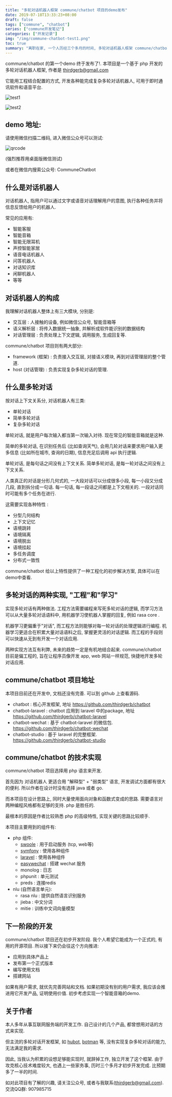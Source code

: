 ```yaml
---
title: "多轮对话机器人框架 commune/chatbot 项目的demo发布"
date: 2019-07-18T13:33:23+08:00
draft: false
tags: ["commune", "chatbot"]
series: ["commune开发笔记"]
categories: ["开发记录"]
img: "/img/commune-chatbot-test1.png"
toc: true
summary: "离职在家, 一个人历经三个多月的时间, 多轮对话机器人框架 commune/chatbot 项目终于完成初步开发. 第一个 demo 终于发布到微信公众号了!"
---
```


commune/chatbot 的第一个demo 终于发布了!. 本项目是一个基于 php 开发的多轮对话机器人框架, 作者是 thirdgerb@gmail.com


它能用工程结合配置的方式, 开发各种能完成复杂多轮对话机器人, 可用于即时通讯软件和语音平台.

![test1](/img/commune-chatbot-test1.png)

![test2](/img/commune-chatbot-test2.png)


## demo 地址:

请使用微信扫描二维码, 进入微信公众号可以测试:

![qrcode](/img/commune-qrcode.bmp)

(强烈推荐用桌面版微信测试)

或者在微信内搜索公众号: CommuneChatbot


## 什么是对话机器人

对话机器人, 指用户可以通过文字或语音对话理解用户的意图, 执行各种任务并将信息反馈给用户的机器人.

常见的应用有:

- 智能客服
- 智能音箱
- 智能无限耳机
- 声控智能家居
- 语音电话机器人
- 问答机器人
- 对话知识库
- 闲聊机器人
- 等等

## 对话机器人的构成

我理解对话机器人整体上有三大模块, 分别是:

- 交互层 : 人接触的设备, 例如微信公众号, 智能音箱等
- 语义解析层 : 将传入数据统一抽象, 并解析成软件能识别的数据结构
- 对话管理层 : 负责处理上下文逻辑, 调用服务, 生成回复等.


commune/chatbot 项目则有两大部分:

- framework (框架) : 负责接入交互层, 对接语义模块, 再到对话管理层的整个管道.
- host (对话管理) : 负责实现复杂多轮对话的管理.


## 什么是多轮对话

按对话上下文关系分, 对话机器人有三类:

- 单轮对话
- 简单多轮对话
- 复杂多轮对话

单轮对话, 就是用户每次输入都当第一次输入对待. 现在常见的智能音箱就是这种.

简单的多轮对话, 在识别任务后 (比如查询天气), 会用几轮对话来要求用户输入更多信息 (比如所在城市, 查询的日期), 信息充足后调用 api 执行逻辑.


单轮对话, 是每句话之间没有上下文关系. 简单多轮对话, 是每一轮对话之间没有上下文关系.

人类真正的对话是分形几何式的, 一大段对话可以分成很多小段, 每一小段又分成几段, 直到拆分成一句话. 每一句话, 每一段话之间都是上下文相关的. 一段对话同时可能有多个任务在进行.


这需要实现各种特性 :

- 分型几何结构
- 上下文记忆
- 语境跳转
- 语境隔离
- 语境脱出
- 语境挂起
- 多任务调度
- 分布式一致性

commune/chatbot 给以上特性提供了一种工程化的初步解决方案, 具体可以在demo中查看.

## 多轮对话的两种实现, "工程"和"学习"

实现多轮对话有两种做法. 工程方法需要编程来写死多轮对话的逻辑, 而学习方法可以从大量多轮对话语料中, 用机器学习使机器人掌握的回复, 例如 rasa core .

机器学习更偏重于"对话", 而工程方法则能够对每一轮对话的处理逻辑进行编程. 机器学习更适合在积累大量对话语料之后, 掌握更灵活的对话逻辑. 而工程的手段则可以快速从无到有开发一个对话应用.

两种实现方法互有利弊, 未来的趋势一定是有机地结合起来. commune/chatbot 目前是偏工程的, 旨在让程序员像开发 app, web 网站一样规范, 快捷地开发多轮对话应用.

## commune/chatbot 项目地址

本项目目前还在开发中, 文档还没有完善. 可以到 github 上查看源码.

- chatbot : 核心开发框架, 地址 https://github.com/thirdgerb/chatbot
- chatbot-laravel : chatbot 应用到 laravel 中的package, 地址 https://github.com/thirdgerb/chatbot-laravel
- chatbot-wechat : 基于 chatbot-laravel 的微信包. https://github.com/thirdgerb/chatbot-wechat
- chatbot-studio : 基于 laravel 的完整框架. https://github.com/thirdgerb/chatbot-studio

## commune/chatbot 的技术实现

commune/chatbot 项目选择用 php 语言来开发.

首先因为 对话机器人 更适合用 "解释型" + "弱类型" 语言, 开发调试方面都有很大的便利. 所以作者在设计时没有选择 java 或者 go.

而本项目在设计思路上, 同时大量使用面向对象和函数式变成的思路. 需要语言对两种编程风格都有足够的支持. php 是胜任的.

最根本的原因是作者比较熟悉 php 的高级特性, 实现关键的思路比较顺手.


本项目主要用到的组件有:

- php 组件:
    - [swoole](https://www.swoole.com/) : 用于启动服务 (tcp, web等)
    - [symfony](https://symfony.com/) : 使用各种组件
    - [laravel](https://laravel.com/) : 使用各种组件
    - [easywechat](https://easywechat.com) : 搭建 wechat 服务
    - monolog : 日志
    - phpunit : 单元测试
    - preds : 连接redis
- nlu (自然语言单元):
    - rasa nlu : 提供自然语言识别服务
    - jieba : 中文分词
    - mitie : 训练中文词向量模型


## 下一阶段的开发

commune/chatbot 项目还在初步开发阶段. 我个人希望它能成为一个正式的, 有用的开源项目. 所以接下来仍会往这个方向推进:

- 应用到具体产品上
- 发布第一个正式版本
- 编写使用文档
- 搭建网站

如果有用户需求, 就优先完善网站和文档. 如果初期没有别的用户需求, 我应该会推进用它开发产品, 证明使用价值. 初步考虑实现一个智能音箱的demo.

## 关于作者

本人多年从事互联网服务端的开发工作. 自己设计的几个产品, 都曾想用对话的方式来实现.

但主流的多轮对话开发框架, 如 [hubot](https://hubot.github.com/), [botman](https://botman.io/) 等, 没有实现复杂多轮对话的能力, 无法满足我的需求.

因此, 当我认为积累的设想足够能实现时, 就辞掉工作, 独立开发了这个框架.  由于攻克核心技术难度较大, 也遇上一些家务事, 历时三个多月才初步开发完成. 比预期多了一半的时间.

如对此项目有了解的兴趣, 请关注公众号, 或者与我联系(thirdgerb@gmail.com).  交流QQ群: 907985715
